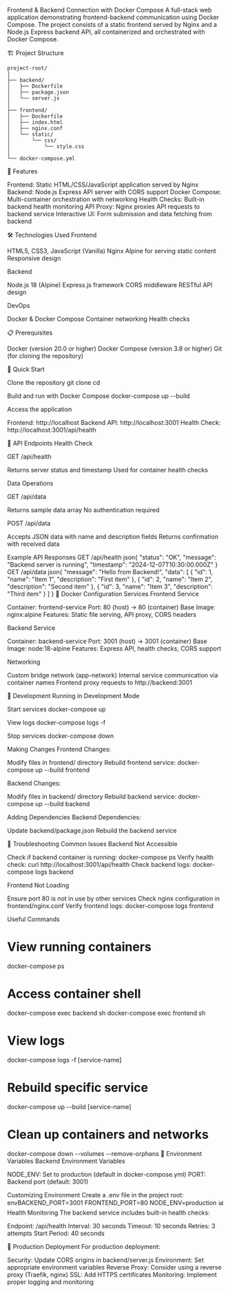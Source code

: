 Frontend & Backend Connection with Docker Compose
A full-stack web application demonstrating frontend-backend communication using Docker Compose. The project consists of a static frontend served by Nginx and a Node.js Express backend API, all containerized and orchestrated with Docker Compose.

🏗️ Project Structure

```text
project-root/
│ 
├── backend/
│   ├── Dockerfile 
│   ├── package.json 
│   └── server.js 
│ 
├── frontend/ 
│   ├── Dockerfile 
│   ├── index.html 
│   ├── nginx.conf 
│   └── static/ 
│       └── css/ 
│           └── style.css 
│ 
└── docker-compose.yml
```

🚀 Features

Frontend: Static HTML/CSS/JavaScript application served by Nginx
Backend: Node.js Express API server with CORS support
Docker Compose: Multi-container orchestration with networking
Health Checks: Built-in backend health monitoring
API Proxy: Nginx proxies API requests to backend service
Interactive UI: Form submission and data fetching from backend

🛠️ Technologies Used
Frontend

HTML5, CSS3, JavaScript (Vanilla)
Nginx Alpine for serving static content
Responsive design

Backend

Node.js 18 (Alpine)
Express.js framework
CORS middleware
RESTful API design

DevOps

Docker & Docker Compose
Container networking
Health checks

📋 Prerequisites

Docker (version 20.0 or higher)
Docker Compose (version 3.8 or higher)
Git (for cloning the repository)

🚀 Quick Start

Clone the repository
git clone <your-repository-url>
cd <project-directory>

Build and run with Docker Compose
docker-compose up --build

Access the application

Frontend: http://localhost
Backend API: http://localhost:3001
Health Check: http://localhost:3001/api/health



📡 API Endpoints
Health Check

GET /api/health

Returns server status and timestamp
Used for container health checks



Data Operations

GET /api/data

Returns sample data array
No authentication required


POST /api/data

Accepts JSON data with name and description fields
Returns confirmation with received data



Example API Responses
GET /api/health
json{
  "status": "OK",
  "message": "Backend server is running",
  "timestamp": "2024-12-07T10:30:00.000Z"
}
GET /api/data
json{
  "message": "Hello from Backend!",
  "data": [
    { "id": 1, "name": "Item 1", "description": "First item" },
    { "id": 2, "name": "Item 2", "description": "Second item" },
    { "id": 3, "name": "Item 3", "description": "Third item" }
  ]
}
🐳 Docker Configuration
Services
Frontend Service

Container: frontend-service
Port: 80 (host) → 80 (container)
Base Image: nginx:alpine
Features: Static file serving, API proxy, CORS headers

Backend Service

Container: backend-service
Port: 3001 (host) → 3001 (container)
Base Image: node:18-alpine
Features: Express API, health checks, CORS support

Networking

Custom bridge network (app-network)
Internal service communication via container names
Frontend proxy requests to http://backend:3001

🔧 Development
Running in Development Mode

Start services
docker-compose up

View logs
docker-compose logs -f

Stop services
docker-compose down


Making Changes
Frontend Changes:

Modify files in frontend/ directory
Rebuild frontend service: docker-compose up --build frontend

Backend Changes:

Modify files in backend/ directory
Rebuild backend service: docker-compose up --build backend

Adding Dependencies
Backend Dependencies:

Update backend/package.json
Rebuild the backend service

🐛 Troubleshooting
Common Issues
Backend Not Accessible

Check if backend container is running: docker-compose ps
Verify health check: curl http://localhost:3001/api/health
Check backend logs: docker-compose logs backend

Frontend Not Loading

Ensure port 80 is not in use by other services
Check nginx configuration in frontend/nginx.conf
Verify frontend logs: docker-compose logs frontend

Useful Commands

# View running containers
docker-compose ps

# Access container shell
docker-compose exec backend sh
docker-compose exec frontend sh

# View logs
docker-compose logs -f [service-name]

# Rebuild specific service
docker-compose up --build [service-name]

# Clean up containers and networks
docker-compose down --volumes --remove-orphans
🔐 Environment Variables
Backend Environment Variables

NODE_ENV: Set to production (default in docker-compose.yml)
PORT: Backend port (default: 3001)

Customizing Environment
Create a .env file in the project root:
envBACKEND_PORT=3001
FRONTEND_PORT=80
NODE_ENV=production
📊 Health Monitoring
The backend service includes built-in health checks:

Endpoint: /api/health
Interval: 30 seconds
Timeout: 10 seconds
Retries: 3 attempts
Start Period: 40 seconds

🚀 Production Deployment
For production deployment:

Security: Update CORS origins in backend/server.js
Environment: Set appropriate environment variables
Reverse Proxy: Consider using a reverse proxy (Traefik, nginx)
SSL: Add HTTPS certificates
Monitoring: Implement proper logging and monitoring
